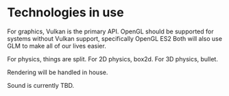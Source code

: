# Technologies in use

For graphics, Vulkan is the primary API.
OpenGL should be supported for systems without Vulkan support, specifically OpenGL ES2
Both will also use GLM to make all of our lives easier.

For physics, things are split.
For 2D physics, box2d.
For 3D physics, bullet.

Rendering will be handled in house.

Sound is currently TBD.
